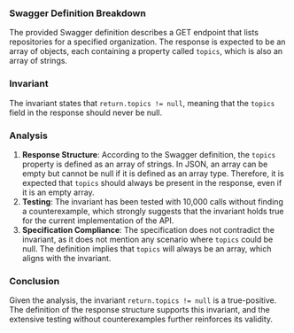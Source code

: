 ### Swagger Definition Breakdown
The provided Swagger definition describes a GET endpoint that lists repositories for a specified organization. The response is expected to be an array of objects, each containing a property called `topics`, which is also an array of strings.

### Invariant
The invariant states that `return.topics != null`, meaning that the `topics` field in the response should never be null.

### Analysis
1. **Response Structure**: According to the Swagger definition, the `topics` property is defined as an array of strings. In JSON, an array can be empty but cannot be null if it is defined as an array type. Therefore, it is expected that `topics` should always be present in the response, even if it is an empty array.
2. **Testing**: The invariant has been tested with 10,000 calls without finding a counterexample, which strongly suggests that the invariant holds true for the current implementation of the API.
3. **Specification Compliance**: The specification does not contradict the invariant, as it does not mention any scenario where `topics` could be null. The definition implies that `topics` will always be an array, which aligns with the invariant.

### Conclusion
Given the analysis, the invariant `return.topics != null` is a true-positive. The definition of the response structure supports this invariant, and the extensive testing without counterexamples further reinforces its validity.
